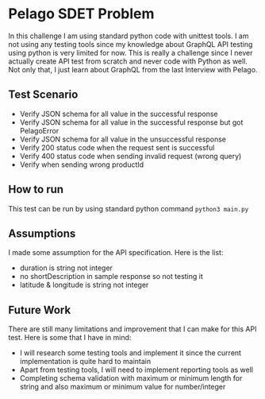 # **Pelago SDET Problem**

In this challenge I am using standard python code with unittest tools. I am not using any testing tools since my knowledge about GraphQL API testing using python is very limited for now. This is really a challenge since I never actually create API test from scratch and never code with Python as well. Not only that, I just learn about GraphQL from the last Interview with Pelago.

## Test Scenario
- Verify JSON schema for all value in the successful response
- Verify JSON schema for all value in the successful response but got PelagoError
- Verify JSON schema for all value in the unsuccessful response
- Verify 200 status code when the request sent is successful
- Verify 400 status code when sending invalid request (wrong query)
- Verify when sending wrong productId


## How to run
This test can be run by using standard python command
`python3 main.py`

## Assumptions
I made some assumption for the API specification. Here is the list:
- duration is string not integer
- no shortDescription in sample response so not testing it
- latitude & longitude is string not integer

## Future Work
There are still many limitations and improvement that I can make for this API test. Here is some that I have in mind:
- I will research some testing tools and implement it since the current implementation is quite hard to maintain 
- Apart from testing tools, I will need to implement reporting tools as well
- Completing schema validation with maximum or minimum length for string and also maximum or minimum value for number/integer